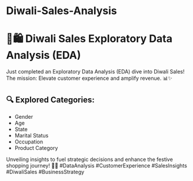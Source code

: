 # Diwali-Sales-Analysis
# 🚀🛍️ Diwali Sales Exploratory Data Analysis (EDA)

Just completed an Exploratory Data Analysis (EDA) dive into Diwali Sales! The mission: Elevate customer experience and amplify revenue. 📊✨

## 🔍 Explored Categories:

- Gender
- Age
- State
- Marital Status
- Occupation
- Product Category

Unveiling insights to fuel strategic decisions and enhance the festive shopping journey! 🎉💼 #DataAnalysis #CustomerExperience #SalesInsights #DiwaliSales #BusinessStrategy
